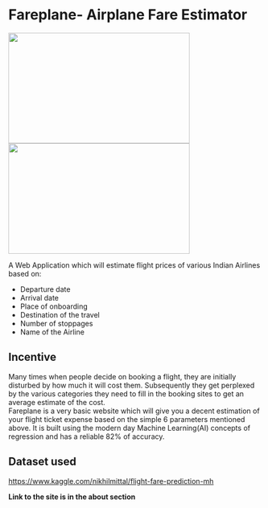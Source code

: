 # Fareplane- Airplane Fare Estimator
<p float="left">
    <img src="https://user-images.githubusercontent.com/58219175/97772435-13a68f00-1b6d-11eb-9ff6-79ce66c41ea5.png" width="360" height="220">
    <img src="https://user-images.githubusercontent.com/58219175/97772493-c1b23900-1b6d-11eb-93ff-aca9c351aa31.png" width="360" height="220">
</p>

A Web Application which will estimate flight prices of various Indian Airlines based on:
<ul>
    <li>Departure date</li>
    <li>Arrival date</li>
    <li>Place of onboarding</li>
    <li>Destination of the travel</li>
    <li>Number of stoppages</li>
    <li>Name of the Airline</li>
</ul>

## Incentive
Many times when people decide on booking a flight, they are initially disturbed by how much it will cost them. Subsequently they get perplexed by the various categories they need to fill in the booking sites to get an average estimate of the cost.
<br>
Fareplane is a very basic website which will give you a decent estimation of your flight ticket expense based on the simple 6 parameters mentioned above. It is built using the modern day Machine Learning(AI) concepts of regression and has a reliable 82% of accuracy.

## Dataset used
https://www.kaggle.com/nikhilmittal/flight-fare-prediction-mh

<strong>Link to the site is in the about section</strong>
